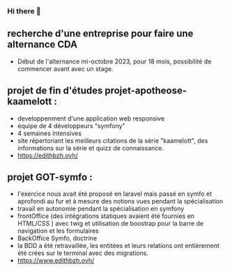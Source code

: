 ### Hi there 👋

## recherche d'une entreprise pour faire une alternance CDA 
- Début de l'alternance mi-octobre 2023, pour 18 mois, possibilité de commencer avant avec un stage.
<!-- ![Cover](https://github.com/EdithBERNARD/EdithBERNARD/../img/maison.jpg) -->
<!--
**EdithBERNARD/EdithBERNARD** is a ✨ _special_ ✨ repository because its `README.md` (this file) appears on your GitHub profile.

Here are some ideas to get you started:

- 🔭 I’m currently working on ...
- 🌱 I’m currently learning ...
- 👯 I’m looking to collaborate on ...
- 🤔 I’m looking for help with ...
- 💬 Ask me about ...
- 📫 How to reach me: ...
- 😄 Pronouns: ...
- ⚡ Fun fact: ...
-->
<!-- ![image](https://github.com/EdithBERNARD/EdithBERNARD/assets/115986029/6bd5168b-7d36-480b-b08e-9002020a0ccf) -->
## projet de fin d'études projet-apotheose-kaamelott :
 - developpenment d'une application web responsive
 - équipe de 4 développeurs "symfony"
 - 4 semaines intensives
 - site répertoriant les meilleurs citations de la série "kaamelott", des informations sur la série et quizz de connaissance.
 - https://edithbzh.ovh/

## projet GOT-symfo : 
- l'exercice nous avait été proposé en laravel mais passé en symfo et aprofondi au fur et à mesure des notions vues pendant la spécialisation
- travail en autonomie pendant la spécialisation en symfony
- frontOffice (des intégrations statiques avaient été fournies en HTML/CSS ) avec twig et utilisation de boostrap pour la barre de navigation et les formulaires
- BackOffice Symfo, doctrine
- la BDD a été retravaillée, les entitées et leurs relations ont entièrement été crées sur le terminal avec des migrations.
- https://www.edithbzh.ovh/




<!-- https://docs.github.com/fr/repositories/managing-your-repositorys-settings-and-features/managing-repository-settings/setting-repository-visibility -->
